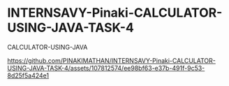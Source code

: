 # INTERNSAVY-Pinaki-CALCULATOR-USING-JAVA-TASK-4
CALCULATOR-USING-JAVA


https://github.com/PINAKIMATHAN/INTERNSAVY-Pinaki-CALCULATOR-USING-JAVA-TASK-4/assets/107812574/ee98bf63-e37b-491f-9c53-8d25f5a424e1

